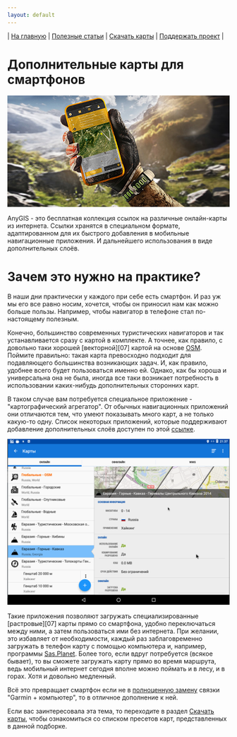 ```yaml
---
layout: default
---
```


| [На главную][01] | [Полезные статьи][02] | [Скачать карты][03] | [Поддержать проект][04] |


[01]: /index
[02]: /Web/Html/Articles_ru
[03]: /Web/Html/DownloadPage_ru
[04]: https://www.donationalerts.com/r/nnngrach



# Дополнительные карты для смартфонов

![](/Web/Img/smartphone.png)

AnyGIS - это бесплатная коллекция ссылок на различные онлайн-карты из интернета. Ссылки хранятся в специальном формате, адаптированном для их быстрого добавления в мобильные навигационные приложения. И дальнейшего использования в виде дополнительных слоёв.


# Зачем это нужно на практике?

В наши дни практически у каждого при себе есть смартфон. И раз уж мы его все равно носим, хочется, чтобы он приносил нам как можно больше пользы. Например, чтобы навигатор в телефоне стал по-настоящему полезным.

Конечно, большинство современных туристических навигаторов и так устанавливается сразу с картой в комплекте. А точнее, как правило, с довольно таки хорошей [векторной][07] картой на основе [OSM][13]. Поймите правильно: такая карта превосходно подходит для подавляющего большинства возникающих задач. И, как правило, удобнее всего будет пользоваться именно ей. Однако, как бы хороша и универсальна она не была, иногда все таки возникает потребность в использовании каких-нибудь дополнительных сторонних карт. 

В таком случае вам потребуется специальное приложение - "картографический агрегатор". От обычных навигационных приложений они отличаются тем, что умеют показывать много карт, а не только какую-то одну. Список некоторых приложений, которые поддерживают добавление дополнительных слоёв доступен по этой [ссылке][03].

![](/Web/Img/locus_maplist.png)


Такие приложения позволяют загружать специализированные [растровые][07] карты прямо со смартфона, удобно переключаться между ними, а затем пользоваться ими без интернета. При желании, это избавляет от необходимости, каждый раз заблаговременно загружать в телефон карту с помощью компьютера и, например, программы [Sas.Planet][14]. Более того, если вдруг потребуется (всякое бывает), то вы сможете загружать карту прямо во время маршрута, ведь мобильный интернет сегодня вполне можно поймать и в лесу, и в горах. Хотя и довольно медленный.

Всё это превращает смартфон если не в [полноценную замену][5] связки "Garmin + компьютер", то в отличное дополнение к ней. 

Если вас заинтересовала эта тема, то переходите в раздел [Скачать карты][03], чтобы ознакомиться со списком пресетов карт, представленных в данной подборке.


[1]: https://www.locusmap.eu/
[2]: https://gurumaps.app/
[3]: https://www.sasgis.org/
[4]: https://nakarte.me
[5]: https://melda.ru/2017/07/%D0%BD%D0%B0%D0%B2%D0%B8%D0%B3%D0%B0%D1%86%D0%B8%D1%8F-%D0%B2-%D0%BF%D0%BE%D1%85%D0%BE%D0%B4%D0%B5-%D1%82%D0%B5%D0%BB%D0%B5%D1%84%D0%BE%D0%BD-vs-garmin/
[6]: https://osmand.net/
[10]: /Web/Html/Locus_ru
[11]: /Web/Html/Osmand_ru
[12]: /Web/Html/Galileo_ru
[13]: https://shuriktravel.ru/osm_to_outdoortravel/
[14]: http://www.sasgis.org/
